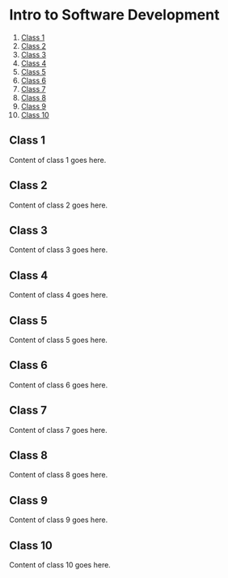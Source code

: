 # Intro to Software Development

1. [Class 1](#class-1)
2. [Class 2](#class-2)
3. [Class 3](#class-3)
4. [Class 4](#class-4)
5. [Class 5](#class-5)
6. [Class 6](#class-6)
7. [Class 7](#class-7)
8. [Class 8](#class-8)
9. [Class 9](#class-9)
10. [Class 10](#class-10)

## Class 1

Content of class 1 goes here.

## Class 2

Content of class 2 goes here.

## Class 3

Content of class 3 goes here.

## Class 4

Content of class 4 goes here.

## Class 5

Content of class 5 goes here.

## Class 6

Content of class 6 goes here.

## Class 7

Content of class 7 goes here.

## Class 8

Content of class 8 goes here.

## Class 9

Content of class 9 goes here.

## Class 10

Content of class 10 goes here.
